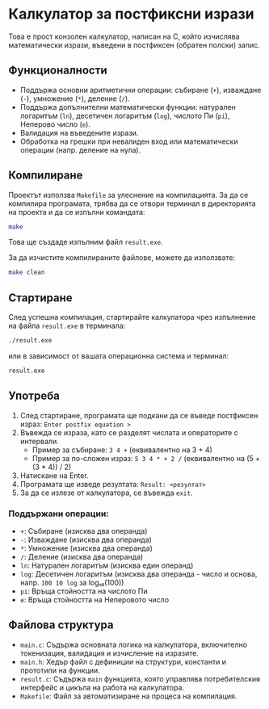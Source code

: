 # Калкулатор за постфиксни изрази

Това е прост конзолен калкулатор, написан на C, който изчислява математически изрази, въведени в постфиксен (обратен полски) запис.

## Функционалности

- Поддържа основни аритметични операции: събиране (`+`), изваждане (`-`), умножение (`*`), деление (`/`).
- Поддържа допълнителни математически функции: натурален логаритъм (`ln`), десетичен логаритъм (`log`), числото Пи (`pi`), Неперово число (`e`).
- Валидация на въведените изрази.
- Обработка на грешки при невалиден вход или математически операции (напр. деление на нула).

## Компилиране

Проектът използва `Makefile` за улеснение на компилацията. За да се компилира програмата, трябва да се отвори терминал в директорията на проекта и да се изпълни командата:

```bash
make
```

Това ще създаде изпълним файл `result.exe`.

За да изчистите компилираните файлове, можете да използвате:

```bash
make clean
```

## Стартиране

След успешна компилация, стартирайте калкулатора чрез изпълнение на файла `result.exe` в терминала:

```bash
./result.exe
```

или в зависимост от вашата операционна система и терминал:

```bash
result.exe
```

## Употреба

1.  След стартиране, програмата ще подкани да се въведе постфиксен израз: `Enter postfix equation >`
2.  Въвежда се израза, като се разделят числата и операторите с интервали.
    - Пример за събиране: `3 4 +` (еквивалентно на 3 + 4)
    - Пример за по-сложен израз: `5 3 4 * + 2 /` (еквивалентно на (5 + (3 \* 4)) / 2)
3.  Натискане на Enter.
4.  Програмата ще изведе резултата: `Result: <резултат>`
5.  За да се излезе от калкулатора, се въвежда `exit`.

### Поддържани операции:

- `+`: Събиране (изисква два операнда)
- `-`: Изваждане (изисква два операнда)
- `*`: Умножение (изисква два операнда)
- `/`: Деление (изисква два операнда)
- `ln`: Натурален логаритъм (изисква един операнд)
- `log`: Десетичен логаритъм (изисква два операнда - число и основа, напр. `100 10 log` за log₁₀(100))
- `pi`: Връща стойността на числото Пи
- `e`: Връща стойността на Неперовото число

## Файлова структура

- `main.c`: Съдържа основната логика на калкулатора, включително токенизация, валидация и изчисление на изразите.
- `main.h`: Хедър файл с дефиниции на структури, константи и прототипи на функции.
- `result.c`: Съдържа `main` функцията, която управлява потребителския интерфейс и цикъла на работа на калкулатора.
- `Makefile`: Файл за автоматизиране на процеса на компилация.
